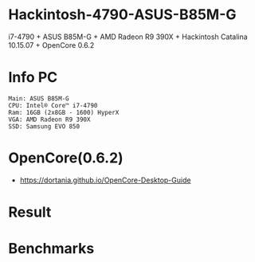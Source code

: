 # Hackintosh-4790-ASUS-B85M-G
i7-4790 + ASUS B85M-G + AMD Radeon R9 390X + Hackintosh Catalina 10.15.07 + OpenCore 0.6.2

# Info PC

```
Main: ASUS B85M-G
CPU: Intel® Core™ i7-4790
Ram: 16GB (2x8GB - 1600) HyperX
VGA: AMD Radeon R9 390X
SSD: Samsung EVO 850
```

# OpenCore(0.6.2)

- https://dortania.github.io/OpenCore-Desktop-Guide

# Result



# Benchmarks

